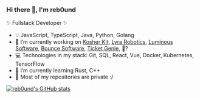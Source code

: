 ### Hi there 👋, I'm reb0und

✨ Fullstack Developer ✨

- 💡  JavaScript, TypeScript, Java, Python, Golang
- 🔭 I’m currently working on [Kosher Kit](https://twitter.com/kosherkit/), [Lyra Robotics](https://lyrarobotics.io/), [Luminous Software](https://twitter.com/luminousftware), [Bounce Software](https://bouncealerts.com/), [Ticket Genie](https://ticketgenie.io/), 👻?
- 💻 Technologies in my stack: Git, SQL, React, Vue, Docker, Kubernetes, TensorFlow
- 🌱 I’m currently learning Rust, C++
- 🚨 Most of my repositories are private :/


[![reb0und's GitHub stats](https://github-readme-stats.vercel.app/api?username=reb0und)](https://github.com/reb0und/github-readme-stats)
